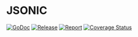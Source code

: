 # JSONIC

[![GoDoc](https://godoc.org/github.com/sinhashubham95/jsonic?status.svg)](https://pkg.go.dev/github.com/sinhashubham95/jsonic)
[![Release](https://img.shields.io/github/v/release/sinhashubham95/jsonic?sort=semver)](https://github.com/sinhashubham95/jsonic/releases)
[![Report](https://goreportcard.com/badge/github.com/sinhashubham95/jsonic)](https://goreportcard.com/report/github.com/sinhashubham95/jsonic)
[![Coverage Status](https://coveralls.io/repos/github/sinhashubham95/jsonic/badge.svg?branch=master)](https://coveralls.io/github/sinhashubham95/jsonic?branch=master)
